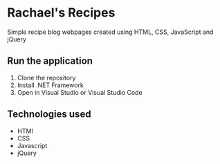 # Rachael's Recipes

Simple recipe blog webpages created using HTML, CSS, JavaScript and jQuery

## Run the application
1. Clone the repository
2. Install .NET Framework
3. Open in Visual Studio or Visual Studio Code

## Technologies used
- HTMl
- CSS
- Javascript
- jQuery
